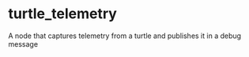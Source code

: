 # turtle_telemetry
A node that captures telemetry from a turtle and publishes it in a debug message
